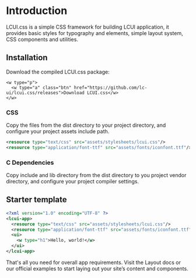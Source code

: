 # Introduction

LCUI.css is a simple CSS framework for building LCUI application, it provides basic styles for typography and elements, simple layout system, CSS components and utilities.

## Installation

Download the compiled LCUI.css package:

``` embedded-xml
<w type="p">
  <w type="a" class="btn" href="https://github.com/lc-ui/lcui.css/releases">Download LCUI.css</w>
</w>
```

### CSS

Copy the files from the dist directory to your project directory, and configure your project assets include path.

``` xml
<resource type="text/css" src="assets/stylesheets/lcui.css"/>
<resource type="application/font-ttf" src="assets/fonts/iconfont.ttf"/>
```

### C Dependencies

Copy include and lib directory from the dist directory to you project vendor directory, and configure your project compiler settings.

## Starter template

``` xml
<?xml version="1.0" encoding="UTF-8" ?>
<lcui-app>
  <resource type="text/css" src="assets/stylesheets/lcui.css"/>
  <resource type="application/font-ttf" src="assets/fonts/iconfont.ttf"/>
  <ui>
    <w type="h1">Hello, world!</w>
  </ui>
</lcui-app>
```

That's all you need for overall app requirements. Visit the Layout docs or our official examples to start laying out your site’s content and components.
